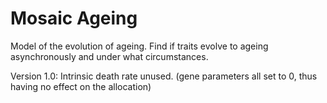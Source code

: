 # Mosaic Ageing
Model of the evolution of ageing. Find if traits evolve to ageing asynchronously and under what circumstances.

Version 1.0: 
Intrinsic death rate unused.
(gene parameters all set to 0, thus having no effect on the allocation)
